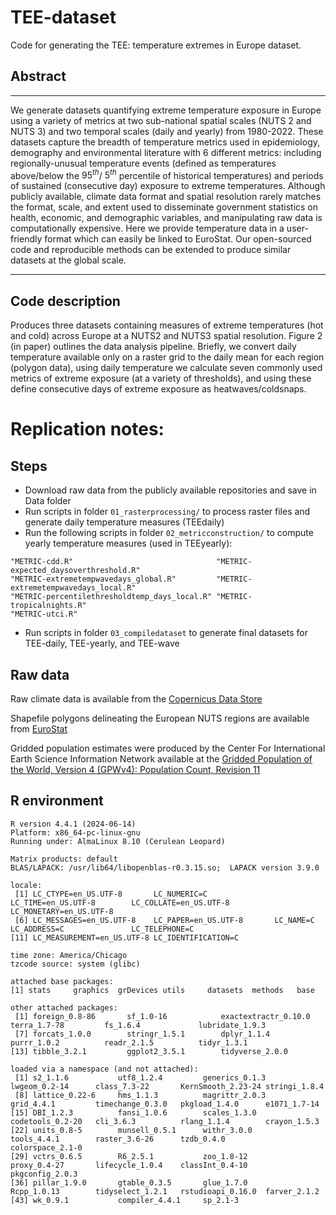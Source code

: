 # TEE-dataset
Code for generating the TEE: temperature extremes in Europe dataset.

## Abstract

---

We generate datasets quantifying extreme temperature exposure in Europe using a variety of metrics at two sub-national spatial scales (NUTS 2 and NUTS 3) and two temporal scales (daily and yearly) from 1980-2022. These datasets capture the breadth of temperature metrics used in epidemiology, demography and environmental literature with $6$ different metrics: including regionally-unusual temperature events (defined as temperatures above/below the $95^{th}$/ $5^{th}$ percentile of historical temperatures) and periods of sustained (consecutive day) exposure to extreme temperatures. Although publicly available, climate data format and spatial resolution rarely matches the format, scale, and extent used to disseminate government statistics on health, economic, and demographic variables, and manipulating raw data is computationally expensive. Here we provide temperature data in a user-friendly format which can easily be linked to EuroStat. Our open-sourced code and reproducible methods can be extended to produce similar datasets at the global scale. 

---

## Code description
Produces three datasets containing measures of extreme temperatures (hot and cold) across Europe at a NUTS2 and NUTS3 spatial resolution. Figure 2 (in paper) outlines the data analysis pipeline. Briefly, we convert daily temperature available only on a raster grid to the daily mean for each region (polygon data), using daily temperature we calculate seven commonly used metrics of extreme exposure (at a variety of thresholds), and using these define consecutive days of extreme exposure as heatwaves/coldsnaps. 



# Replication notes:

## Steps
- Download raw data from the publicly available repositories and save in Data folder
- Run scripts in folder `01_rasterprocessing/` to process raster files and generate daily temperature measures (TEEdaily)
- Run the following scripts in folder `02_metricconstruction/` to compute yearly temperature measures (used in TEEyearly):
```
"METRIC-cdd.R"                                "METRIC-expected_daysoverthreshold.R"        
"METRIC-extremetempwavedays_global.R"         "METRIC-extremetempwavedays_local.R"         
"METRIC-percentilethresholdtemp_days_local.R" "METRIC-tropicalnights.R"                    
"METRIC-utci.R"
```
- Run scripts in folder `03_compiledataset` to generate final datasets for TEE-daily, TEE-yearly, and TEE-wave

## Raw data
Raw climate data is available from the [Copernicus Data Store](https://cds.climate.copernicus.eu/)

Shapefile polygons delineating the European NUTS regions are available from [EuroStat](https://ec.europa.eu/eurostat/web/gisco/geodata/statistical-units/territorial-units-statistics) 

Gridded population estimates were produced by the Center For International Earth Science Information Network available at the [Gridded Population of the World, Version 4 (GPWv4): Population Count, Revision 11](https://doi.org/10.7927/H4JW8BX5) 


## R environment
```
R version 4.4.1 (2024-06-14)
Platform: x86_64-pc-linux-gnu
Running under: AlmaLinux 8.10 (Cerulean Leopard)

Matrix products: default
BLAS/LAPACK: /usr/lib64/libopenblas-r0.3.15.so;  LAPACK version 3.9.0

locale:
 [1] LC_CTYPE=en_US.UTF-8       LC_NUMERIC=C               LC_TIME=en_US.UTF-8        LC_COLLATE=en_US.UTF-8     LC_MONETARY=en_US.UTF-8   
 [6] LC_MESSAGES=en_US.UTF-8    LC_PAPER=en_US.UTF-8       LC_NAME=C                  LC_ADDRESS=C               LC_TELEPHONE=C            
[11] LC_MEASUREMENT=en_US.UTF-8 LC_IDENTIFICATION=C       

time zone: America/Chicago
tzcode source: system (glibc)

attached base packages:
[1] stats     graphics  grDevices utils     datasets  methods   base     

other attached packages:
 [1] foreign_0.8-86       sf_1.0-16            exactextractr_0.10.0 terra_1.7-78         fs_1.6.4             lubridate_1.9.3     
 [7] forcats_1.0.0        stringr_1.5.1        dplyr_1.1.4          purrr_1.0.2          readr_2.1.5          tidyr_1.3.1         
[13] tibble_3.2.1         ggplot2_3.5.1        tidyverse_2.0.0     

loaded via a namespace (and not attached):
 [1] s2_1.1.6           utf8_1.2.4         generics_0.1.3     lwgeom_0.2-14      class_7.3-22       KernSmooth_2.23-24 stringi_1.8.4     
 [8] lattice_0.22-6     hms_1.1.3          magrittr_2.0.3     grid_4.4.1         timechange_0.3.0   pkgload_1.4.0      e1071_1.7-14      
[15] DBI_1.2.3          fansi_1.0.6        scales_1.3.0       codetools_0.2-20   cli_3.6.3          rlang_1.1.4        crayon_1.5.3      
[22] units_0.8-5        munsell_0.5.1      withr_3.0.0        tools_4.4.1        raster_3.6-26      tzdb_0.4.0         colorspace_2.1-0  
[29] vctrs_0.6.5        R6_2.5.1           zoo_1.8-12         proxy_0.4-27       lifecycle_1.0.4    classInt_0.4-10    pkgconfig_2.0.3   
[36] pillar_1.9.0       gtable_0.3.5       glue_1.7.0         Rcpp_1.0.13        tidyselect_1.2.1   rstudioapi_0.16.0  farver_2.1.2      
[43] wk_0.9.1           compiler_4.4.1     sp_2.1-3

```          
